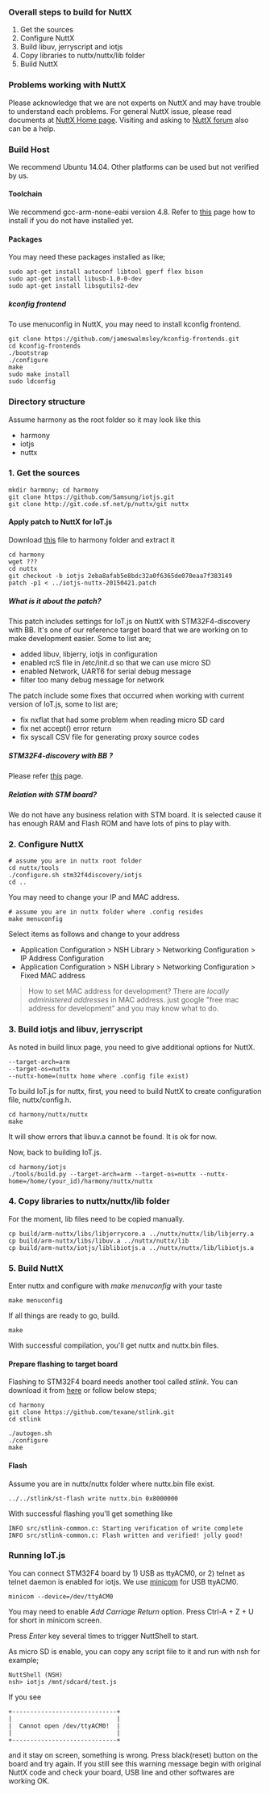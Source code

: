 ### Overall steps to build for NuttX
1. Get the sources
2. Configure NuttX
3. Build libuv, jerryscript and iotjs
4. Copy libraries to nuttx/nuttx/lib folder
5. Build NuttX

### Problems working with NuttX
Please acknowledge that we are not experts on NuttX and may have trouble to understand each problems. For general NuttX issue, please read documents at [NuttX Home page](http://nuttx.org/). Visiting and asking to [NuttX forum](https://groups.yahoo.com/neo/groups/nuttx/info) also can be a help.

### Build Host
We recommend Ubuntu 14.04. Other platforms can be used but not verified by us.

#### Toolchain 
We recommend gcc-arm-none-eabi version 4.8. Refer to [this](https://pixhawk.org/dev/toolchain_installation_lin) page how to install if you do not have installed yet.

#### Packages 
You may need these packages installed as like;
```
sudo apt-get install autoconf libtool gperf flex bison
sudo apt-get install libusb-1.0-0-dev
sudo apt-get install libsgutils2-dev
```

##### kconfig frontend
To use menuconfig in NuttX, you may need to install kconfig frontend.
```
git clone https://github.com/jameswalmsley/kconfig-frontends.git
cd kconfig-frontends
./bootstrap
./configure
make
sudo make install
sudo ldconfig
```

### Directory structure
Assume harmony as the root folder so it may look like this
* harmony
 * iotjs
 * nuttx

### 1. Get the sources

```
mkdir harmony; cd harmony
git clone https://github.com/Samsung/iotjs.git
git clone http://git.code.sf.net/p/nuttx/git nuttx
```

#### Apply patch to NuttX for IoT.js
Download [this](???) file to harmony folder and extract it
```
cd harmony
wget ???
cd nuttx
git checkout -b iotjs 2eba8afab5e8bdc32a0f6365de070eaa7f383149
patch -p1 < ../iotjs-nuttx-20150421.patch
```

##### What is it about the patch?
This patch includes settings for IoT.js on NuttX with STM32F4-discovery with BB.
It's one of our reference target board that we are working on to make development easier. Some to list are;
* added libuv, libjerry, iotjs in configuration
* enabled rcS file in /etc/init.d so that we can use micro SD
* enabled Network, UART6 for serial debug message
* filter too many debug message for network

The patch include some fixes that occurred when working with current version of IoT.js, some to list are;
* fix nxflat that had some problem when reading micro SD card
* fix net accept() error return
* fix syscall CSV file for generating proxy source codes

##### STM32F4-discovery with BB ?
Please refer [this](http://www.st.com/web/en/catalog/tools/FM116/SC959/SS1532/LN1199/PF255417) page.

##### Relation with STM board?
We do not have any business relation with STM board. It is selected cause it has enough RAM and Flash ROM and have lots of pins to play with.

### 2. Configure NuttX
 
```
# assume you are in nuttx root folder
cd nuttx/tools
./configure.sh stm32f4discovery/iotjs
cd ..
```

You may need to change your IP and MAC address.
```
# assume you are in nuttx folder where .config resides
make menuconfig
```
Select items as follows and change to your address
* Application Configuration > NSH Library > Networking Configuration > IP Address Configuration
* Application Configuration > NSH Library > Networking Configuration > Fixed MAC address 

> How to set MAC address for development?
> There are _locally administered addresses_ in MAC address.
> just google "free mac address for development" and you may know what to do.

### 3. Build iotjs and libuv, jerryscript

As noted in build linux page, you need to give additional options for NuttX.

```
--target-arch=arm 
--target-os=nuttx 
--nuttx-home=(nuttx home where .config file exist)
```

To build IoT.js for nuttx, first, you need to build NuttX to create configuration file, nuttx/config.h.

```
cd harmony/nuttx/nuttx
make
```

It will show errors that libuv.a cannot be found. It is ok for now.

Now, back to building IoT.js.

```
cd harmony/iotjs
./tools/build.py --target-arch=arm --target-os=nuttx --nuttx-home=/home/(your_id)/harmony/nuttx/nuttx
```

### 4. Copy libraries to nuttx/nuttx/lib folder

For the moment, lib files need to be copied manually.

```
cp build/arm-nuttx/libs/libjerrycore.a ../nuttx/nuttx/lib/libjerry.a
cp build/arm-nuttx/libs/libuv.a ../nuttx/nuttx/lib
cp build/arm-nuttx/iotjs/liblibiotjs.a ../nuttx/nuttx/lib/libiotjs.a
```


### 5. Build NuttX

Enter nuttx and configure with _make menuconfig_ with your taste
```
make menuconfig
```
If all things are ready to go, build.
```
make
```

With successful compilation, you'll get nuttx and nuttx.bin files.

#### Prepare flashing to target board

Flashing to STM32F4 board needs another tool called _stlink_. You can download it from [here](https://github.com/texane/stlink) or follow below steps;

```
cd harmony
git clone https://github.com/texane/stlink.git
cd stlink

./autogen.sh
./configure
make
```

#### Flash

Assume you are in nuttx/nuttx folder where nuttx.bin file exist.
```
../../stlink/st-flash write nuttx.bin 0x8000000
```
With successful flashing you'll get something like
```
INFO src/stlink-common.c: Starting verification of write complete
INFO src/stlink-common.c: Flash written and verified! jolly good!
```


### Running IoT.js

You can connect STM32F4 board by 1) USB as ttyACM0, or 2) telnet as telnet daemon is enabled for iotjs. We use [minicom](https://help.ubuntu.com/community/Minicom) for USB ttyACM0.

```
minicom --device=/dev/ttyACM0
```
You may need to enable _Add Carriage Return_ option. Press Ctrl-A + Z + U for short in minicom screen.

Press _Enter_ key several times to trigger NuttShell to start.

As micro SD is enable, you can copy any script file to it and run with nsh for example;
```
NuttShell (NSH)
nsh> iotjs /mnt/sdcard/test.js
```

If you see
```
+-----------------------------+                  
|                             |                  
|  Cannot open /dev/ttyACM0!  |                  
|                             |                  
+-----------------------------+ 
```
and it stay on screen, something is wrong. Press black(reset) button on the board and try again. If you still see this warning message begin with original NuttX code and check your board, USB line and other softwares are working OK.